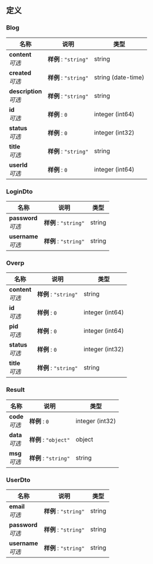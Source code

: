 
<a name="definitions"></a>
## 定义

<a name="blog"></a>
### Blog

|名称|说明|类型|
|---|---|---|
|**content**  <br>*可选*|**样例** : `"string"`|string|
|**created**  <br>*可选*|**样例** : `"string"`|string (date-time)|
|**description**  <br>*可选*|**样例** : `"string"`|string|
|**id**  <br>*可选*|**样例** : `0`|integer (int64)|
|**status**  <br>*可选*|**样例** : `0`|integer (int32)|
|**title**  <br>*可选*|**样例** : `"string"`|string|
|**userId**  <br>*可选*|**样例** : `0`|integer (int64)|


<a name="logindto"></a>
### LoginDto

|名称|说明|类型|
|---|---|---|
|**password**  <br>*可选*|**样例** : `"string"`|string|
|**username**  <br>*可选*|**样例** : `"string"`|string|


<a name="overp"></a>
### Overp

|名称|说明|类型|
|---|---|---|
|**content**  <br>*可选*|**样例** : `"string"`|string|
|**id**  <br>*可选*|**样例** : `0`|integer (int64)|
|**pid**  <br>*可选*|**样例** : `0`|integer (int64)|
|**status**  <br>*可选*|**样例** : `0`|integer (int32)|
|**title**  <br>*可选*|**样例** : `"string"`|string|


<a name="result"></a>
### Result

|名称|说明|类型|
|---|---|---|
|**code**  <br>*可选*|**样例** : `0`|integer (int32)|
|**data**  <br>*可选*|**样例** : `"object"`|object|
|**msg**  <br>*可选*|**样例** : `"string"`|string|


<a name="userdto"></a>
### UserDto

|名称|说明|类型|
|---|---|---|
|**email**  <br>*可选*|**样例** : `"string"`|string|
|**password**  <br>*可选*|**样例** : `"string"`|string|
|**username**  <br>*可选*|**样例** : `"string"`|string|



